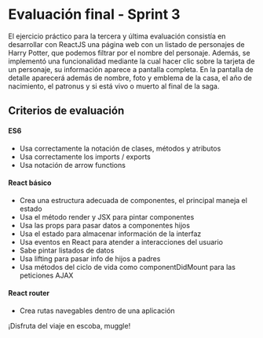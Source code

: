 # Evaluación final - Sprint 3

El ejercicio práctico para la tercera y última evaluación consistía en desarrollar con ReactJS una página web con un listado de personajes de Harry Potter, que podemos
filtrar por el nombre del personaje. Además, se implementó una funcionalidad mediante la cual hacer clic sobre la tarjeta de un personaje, su información
aparece a pantalla completa. En la pantalla de detalle
aparecerá además de nombre, foto y emblema de la casa, el año de nacimiento, el patronus y si está vivo o muerto al final de la saga.

## Criterios de evaluación

#### ES6

* Usa correctamente la notación de clases, métodos y atributos
* Usa correctamente los imports / exports
* Usa notación de arrow functions

#### React básico

* Crea una estructura adecuada de componentes, el principal maneja el estado
* Usa el método render y JSX para pintar componentes
* Usa las props para pasar datos a componentes hijos
* Usa el estado para almacenar información de la interfaz
* Usa eventos en React para atender a interacciones del usuario
* Sabe pintar listados de datos
* Usa lifting para pasar info de hijos a padres
* Usa métodos del ciclo de vida como componentDidMount para las peticiones AJAX

#### React router

* Crea rutas navegables dentro de una aplicación


¡Disfruta del viaje en escoba, muggle!